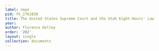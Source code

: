 ```yaml
---
label: nope
pid: fk_2761838
title: The United States Supreme Court and the Utah Eight-Hours' Law
year: 
author: Florence Kelley
order: '202'
layout: single
collection: documents
---
```


